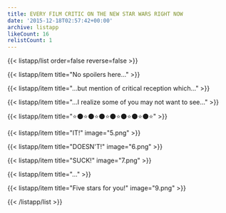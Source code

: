 ```yaml
---
title: EVERY FILM CRITIC ON THE NEW STAR WARS RIGHT NOW
date: '2015-12-18T02:57:42+00:00'
archive: listapp
likeCount: 16
relistCount: 1
---
```


<!--more-->

{{< listapp/list order=false reverse=false >}}

   {{< listapp/item title="No spoilers here..." >}}

   {{< listapp/item title="...but mention of critical reception which..." >}}

   {{< listapp/item title="...I realize some of you may not want to see..." >}}

   {{< listapp/item title="⭐️🌑⭐️🌑⭐️🌑⭐️🌑⭐️🌑⭐️🌑⭐️🌑⭐️" >}}

   {{< listapp/item title="IT!"
      image="5.png" >}}

   {{< listapp/item title="DOESN'T!"
      image="6.png" >}}

   {{< listapp/item title="SUCK!"
      image="7.png" >}}

   {{< listapp/item title="..." >}}

   {{< listapp/item title="Five stars for you!"
      image="9.png" >}}

{{< /listapp/list >}}
